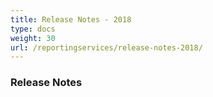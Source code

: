 ```yaml
---
title: Release Notes - 2018
type: docs
weight: 30
url: /reportingservices/release-notes-2018/
---
```


### **Release Notes**
